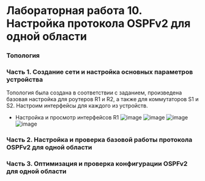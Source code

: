 # Лабораторная работа 10. Настройка протокола OSPFv2 для одной области
### Топология



### Часть 1. Создание сети и настройка основных параметров устройства

Топология была создана в соответствии с заданием, произведена базовая настройка для роутеров R1 и R2, а также для коммутаторов S1 и S2.
Настроим интерфейсы для каждого из устройств.

- Настройка и просмотр интерфейсов R1
![image](https://user-images.githubusercontent.com/89464074/175110868-b8fca644-a46a-4cac-8350-e7b4cf78c1bd.png)
![image](https://user-images.githubusercontent.com/89464074/175109920-2d13dc51-6fa0-453c-a292-be1c5b77ed26.png)
![image](https://user-images.githubusercontent.com/89464074/175110221-3bd344f0-b3ef-4b5f-8a4f-863377ac51d0.png)
![image](https://user-images.githubusercontent.com/89464074/175110284-b8f9950a-3b04-4c4b-aeaa-d31a1ee492d1.png)



### Часть 2. Настройка и проверка базовой работы протокола OSPFv2 для одной области



### Часть 3. Оптимизация и проверка конфигурации OSPFv2 для одной области
